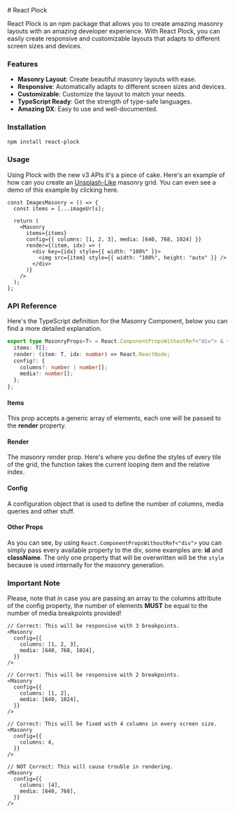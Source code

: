 # React Plock

React Plock is an npm package that allows you to create amazing masonry layouts with an amazing developer experience. With React Plock, you can easily create responsive and customizable layouts that adapts to different screen sizes and devices.

### Features

- **Masonry Layout**: Create beautiful masonry layouts with ease.
- **Responsive**: Automatically adapts to different screen sizes and devices.
- **Customizable**: Customize the layout to match your needs.
- **TypeScript Ready**: Get the strength of type-safe languages.
- **Amazing DX**: Easy to use and well-documented.

### Installation

```bash
npm install react-plock
```

### Usage

Using Plock with the new v3 APIs it's a piece of cake. Here's an example of how can you create an [Unsplash-Like](https://unsplash.com/) masonry grid. You can even see a demo of this example by clicking here.

```tsx
const ImagesMasonry = () => {
  const items = [...imageUrls];

  return (
    <Masonry
      items={items}
      config={{ columns: [1, 2, 3], media: [640, 768, 1024] }}
      render={(item, idx) => (
        <div key={idx} style={{ width: "100%" }}>
          <img src={item} style={{ width: "100%", height: "auto" }} />
        </div>
      )}
    />
  );
};
```

### API Reference

Here's the TypeScript definition for the Masonry Component, below you can find a more detailed explanation.

```ts
export type MasonryProps<T> = React.ComponentPropsWithoutRef<"div"> & {
  items: T[];
  render: (item: T, idx: number) => React.ReactNode;
  config?: {
    columns?: number | number[];
    media?: number[];
  };
};
```

#### Items

This prop accepts a generic array of elements, each one will be passed to the **render** property.

#### Render

The masonry render prop. Here's where you define the styles of every tile of the grid, the function takes the current looping item and the relative index.

#### Config

A configuration object that is used to define the number of columns, media queries and other stuff.

#### Other Props

As you can see, by using `React.ComponentPropsWithoutRef<"div">` you can simply pass every available property to the div, some examples are: **id** and **className**. The only one property that will be overwritten will be the `style` because is used internally for the masonry generation.

### Important Note

Please, note that in case you are passing an array to the columns attribute of the config property, the number of elements **MUST** be equal to the number of media breakpoints provided!

```tsx
// Correct: This will be responsive with 3 breakpoints.
<Masonry
  config={{
    columns: [1, 2, 3],
    media: [640, 768, 1024],
  }}
/>

// Correct: This will be responsive with 2 breakpoints.
<Masonry
  config={{
    columns: [1, 2],
    media: [640, 1024],
  }}
/>

// Correct: This will be fixed with 4 columns in every screen size.
<Masonry
  config={{
    columns: 4,
  }}
/>

// NOT Correct: This will cause trouble in rendering.
<Masonry
  config={{
    columns: [4],
    media: [640, 768],
  }}
/>
```
